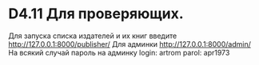 # D4.11 Для проверяющих. 
Для запуска списка издателей и их книг введите http://127.0.0.1:8000/publisher/
Для админки http://127.0.0.1:8000/admin/
На всякий случай пароль на админку login: artrom parol: apr1973
